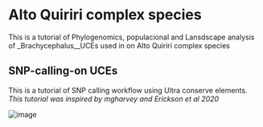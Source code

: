 # Alto Quiriri complex species
This is a tutorial of Phylogenomics, populacional and Lansdscape analysis of _Brachycephalus__UCEs used in on Alto Quiriri complex species

## SNP-calling-on UCEs
This is a tutorial of SNP calling workflow using Ultra conserve elements. _This tutorial was inspired by mgharvey and Erickson et al 2020_

![image](https://user-images.githubusercontent.com/77129713/123535256-0a1ff780-d6f9-11eb-8efb-929a867f933e.png)
